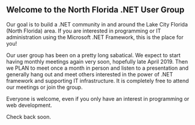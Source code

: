 ## Welcome to the North Florida .NET User Group

Our goal is to build a .NET community in and around the Lake City Florida (North Florida) area. If you are interested in programming or IT administration using the Microsoft .NET Framework, this is the place for you!

Our user group has been on a pretty long sabatical. We expect to start having monthly meetings again very soon, hopefully late April 2019. Then we PLAN to meet once a month in person and listen to a presentation and generally hang out and meet others interested in the power of .NET framework and supporting IT infrastructure. It is completely free to attend our meetings or join the group.

Everyone is welcome, even if you only have an interest in programming or web development. 

Check back soon. 
